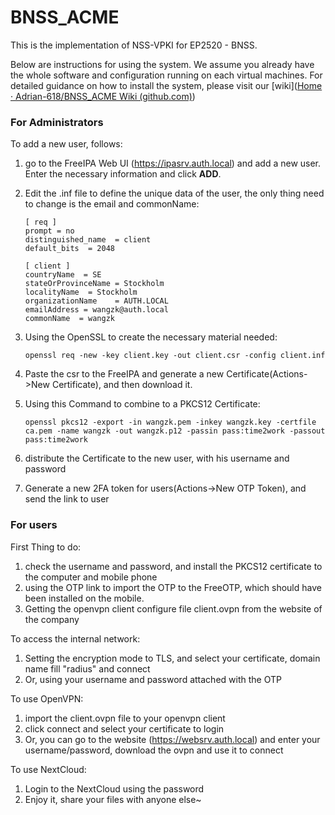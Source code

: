 # BNSS_ACME

This is the implementation of NSS-VPKI for EP2520 - BNSS.

Below are instructions for using the system. We assume you already have the whole software and configuration running on each virtual machines. For detailed guidance on how to install the system, please visit our [wiki]([Home · Adrian-618/BNSS_ACME Wiki (github.com)](https://github.com/Adrian-618/BNSS_ACME/wiki))

### For Administrators

To add a new user, follows: 

1. go to the FreeIPA Web UI (https://ipasrv.auth.local) and add a new user. Enter the necessary information and click **ADD**.

2. Edit the .inf file to define the unique data of the user, the only thing need to change is the email and commonName:

   ```
   [ req ]
   prompt = no
   distinguished_name  = client
   default_bits  = 2048
   
   [ client ]
   countryName  = SE
   stateOrProvinceName = Stockholm
   localityName  = Stockholm
   organizationName    = AUTH.LOCAL
   emailAddress = wangzk@auth.local
   commonName  = wangzk
   ```

   

3. Using the OpenSSL to create the necessary material needed:

   ```
   openssl req -new -key client.key -out client.csr -config client.inf
   ```

4. Paste the csr to the FreeIPA and generate a new Certificate(Actions->New Certificate), and then download it.

5. Using this Command to combine to a PKCS12 Certificate:

   ```
   openssl pkcs12 -export -in wangzk.pem -inkey wangzk.key -certfile ca.pem -name wangzk -out wangzk.p12 -passin pass:time2work -passout pass:time2work
   ```

6. distribute the Certificate to the new user, with his username and password

7. Generate a new 2FA token for users(Actions->New OTP Token), and send the link to user

### For users

First Thing to do:

1. check the username and password, and install the PKCS12 certificate to the computer and mobile phone
2. using the OTP link to import the OTP to the FreeOTP,  which should have been installed on the mobile.
3. Getting the openvpn client configure file client.ovpn from the website of the company

To access the internal network:

1. Setting the encryption mode to TLS, and select your certificate, domain name fill "radius" and connect
2. Or, using your username and password attached with the OTP

To use OpenVPN:

1. import the client.ovpn file to your openvpn client
2. click connect and select your certificate to login
3. Or, you can go to the website (https://websrv.auth.local) and enter your username/password, download the ovpn and use it to connect

To use NextCloud:

1. Login to the NextCloud using the password
2. Enjoy it, share your files with anyone else~